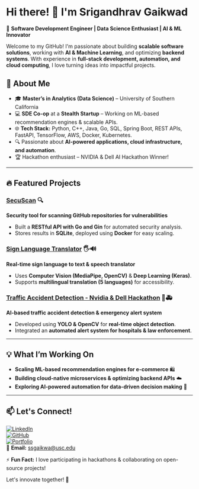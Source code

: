 # Hi there! 👋 I'm Srigandhrav Gaikwad

🚀 **Software Development Engineer | Data Science Enthusiast | AI & ML Innovator**

Welcome to my GitHub! I'm passionate about building **scalable software solutions**, working with **AI & Machine Learning**, and optimizing **backend systems**. With experience in **full-stack development, automation, and cloud computing**, I love turning ideas into impactful projects.

## 🔹 About Me
- 🎓 **Master’s in Analytics (Data Science)** – University of Southern California
- 💻 **SDE Co-op** at a **Stealth Startup** – Working on ML-based recommendation engines & scalable APIs.
- 🌐 **Tech Stack:** Python, C++, Java, Go, SQL, Spring Boot, REST APIs, FastAPI, TensorFlow, AWS, Docker, Kubernetes.
- 🔍 Passionate about **AI-powered applications, cloud infrastructure, and automation**.
- 🏆 Hackathon enthusiast – NVIDIA & Dell AI Hackathon Winner!

---

## 🔥 Featured Projects
### [SecuScan](https://github.com/ShriiiGaikwad/Secuscan) 🔍
**Security tool for scanning GitHub repositories for vulnerabilities**
- Built a **RESTful API with Go and Gin** for automated security analysis.
- Stores results in **SQLite**, deployed using **Docker** for easy scaling.

### [Sign Language Translator](https://github.com/ShriiiGaikwad/SignLanguageLearn) 🖐️🔊
**Real-time sign language to text & speech translator**
- Uses **Computer Vision (MediaPipe, OpenCV)** & **Deep Learning (Keras)**.
- Supports **multilingual translation (5 languages)** for accessibility.

### [Traffic Accident Detection - Nvidia & Dell Hackathon](https://github.com/ShriiiGaikwad/NHack) 🚦🚑
**AI-based traffic accident detection & emergency alert system**
- Developed using **YOLO & OpenCV** for **real-time object detection**.
- Integrated an **automated alert system for hospitals & law enforcement**.

---

## 💡 What I’m Working On
- **Scaling ML-based recommendation engines for e-commerce** 🛍️
- **Building cloud-native microservices & optimizing backend APIs** ☁️
- **Exploring AI-powered automation for data-driven decision making** 🤖

---

## 📫 Let's Connect!
[![LinkedIn](https://img.shields.io/badge/LinkedIn-0077B5?style=for-the-badge&logo=linkedin&logoColor=white)](https://www.linkedin.com/in/sgaikwad99/)  
[![GitHub](https://img.shields.io/badge/GitHub-181717?style=for-the-badge&logo=github&logoColor=white)](https://github.com/ShriiiGaikwad)  
[![Portfolio](https://img.shields.io/badge/Portfolio-000000?style=for-the-badge&logo=vercel&logoColor=white)](https://shriiigaikwad.github.io/Portfolio/)  
📩 **Email:** ssgaikwa@usc.edu  

⚡ **Fun Fact:** I love participating in hackathons & collaborating on open-source projects!

Let's innovate together! 🚀

